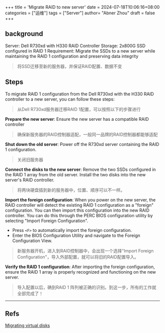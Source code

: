 +++
title = 'Migrate RAID to new server'
date = 2024-07-18T10:06:16+08:00
categories = ["运维"]
tags = ["Server"]
author=  "Abner Zhou"
draft = false
+++
## background

Server: Dell R730xd with H330 RAID Controller
Storage: 2x800G SSD configured in RAID 1
Requirement: Migrate the SSDs to a new server while maintaining the RAID 1 configuration and preserving data integrity

> 将SSD迁移至新的服务器，并保证RAID配置、数据不变

## Steps

To migrate RAID 1 configuration from the Dell R730xd with the H330 RAID controller to a new server, you can follow these steps:

> 从Dell R730xd服务器迁移RAID 1配置，可以按照以下的步骤进行

**Prepare the new server**: Ensure the new server has a compatible RAID controller

> 确保新服务器的RAID控制器适配，一般同一品牌的RAID控制器都能够适配

**Shut down the old server**: Power off the R730xd server containing the RAID 1 configuration.

> 关闭旧服务器

**Connect the disks to the new server**: Remove the two SSDs configured in the RAID 1 array from the old server. Install the two disks into the new server's RAID controller.

> 将两块硬盘插到新的服务器中，位置、顺序可以不一样。

**Import the foreign configuration**: When you power on the new server, the RAID controller will detect the existing RAID 1 configuration as a "foreign" configuration. You can then import this configuration into the new RAID controller.
You can do this through the PERC BIOS configuration utility by selecting "Import Foreign Configuration".

- Press `<F>` to automatically import the foreign configuration.
- Enter the BIOS Configuration Utility and navigate to the Foreign Configuration View.

> 新服务器开机，进入到RAID控制器中，会出现一个选择"Import Foreign Configuration"，导入外部配置，就可以将旧的RAID配置导入。

**Verify the RAID 1 configuration**: After importing the foreign configuration, ensure the RAID 1 array is properly recognized and functioning on the new server.

> 导入配置以后，确到RAID 1 阵列被正确的识别。到这一步，所有的工作就全部完成了！

---

## Refs

[Migrating virtual disks](https://www.dell.com/support/manuals/zh-cn/poweredge-rc-h830/perc9ugpublication/Migrating-virtual-disks?guid=guid-a49d952c-befe-4d48-9393-1d9f93e6c95e&lang=en-us)